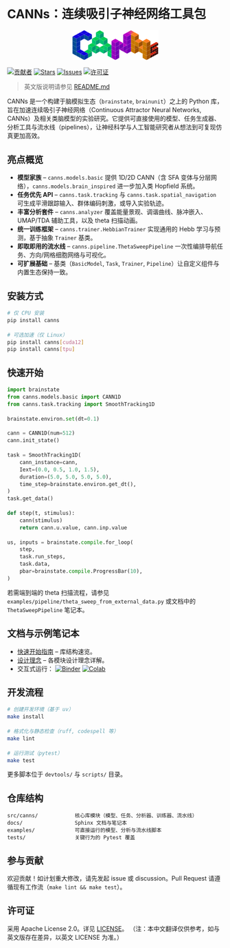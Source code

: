 # CANNs：连续吸引子神经网络工具包

<div align="center">
  <img src="images/logo.svg" alt="CANNs Logo" width="200">
</div>

[![贡献者][contributors-shield]][contributors-url]
[![Stars][stars-shield]][stars-url]
[![Issues][issues-shield]][issues-url]
[![许可证][license-shield]][license-url]

> 英文版说明请参见 [README.md](README.md)

CANNs 是一个构建于脑模拟生态（`brainstate`, `brainunit`）之上的 Python 库，旨在加速连续吸引子神经网络（Continuous Attractor Neural Networks, CANNs）及相关类脑模型的实验研究。它提供可直接使用的模型、任务生成器、分析工具与流水线（pipelines），让神经科学与人工智能研究者从想法到可复现仿真更加高效。

## 亮点概览

- **模型家族** – `canns.models.basic` 提供 1D/2D CANN（含 SFA 变体与分层网络），`canns.models.brain_inspired` 进一步加入类 Hopfield 系统。
- **任务优先 API** – `canns.task.tracking` 与 `canns.task.spatial_navigation` 可生成平滑跟踪输入、群体编码刺激，或导入实验轨迹。
- **丰富分析套件** – `canns.analyzer` 覆盖能量景观、调谐曲线、脉冲嵌入、UMAP/TDA 辅助工具，以及 theta 扫描动画。
- **统一训练框架** – `canns.trainer.HebbianTrainer` 实现通用的 Hebb 学习与预测，基于抽象 `Trainer` 基类。
- **即取即用的流水线** – `canns.pipeline.ThetaSweepPipeline` 一次性编排导航任务、方向/网格细胞网络与可视化。
- **可扩展基础** – 基类（`BasicModel`, `Task`, `Trainer`, `Pipeline`）让自定义组件与内置生态保持一致。

## 安装方式

```bash
# 仅 CPU 安装
pip install canns

# 可选加速（仅 Linux）
pip install canns[cuda12]
pip install canns[tpu]
```

## 快速开始

```python
import brainstate
from canns.models.basic import CANN1D
from canns.task.tracking import SmoothTracking1D

brainstate.environ.set(dt=0.1)

cann = CANN1D(num=512)
cann.init_state()

task = SmoothTracking1D(
    cann_instance=cann,
    Iext=(0.0, 0.5, 1.0, 1.5),
    duration=(5.0, 5.0, 5.0, 5.0),
    time_step=brainstate.environ.get_dt(),
)
task.get_data()

def step(t, stimulus):
    cann(stimulus)
    return cann.u.value, cann.inp.value

us, inputs = brainstate.compile.for_loop(
    step,
    task.run_steps,
    task.data,
    pbar=brainstate.compile.ProgressBar(10),
)
```

若需端到端的 theta 扫描流程，请参见 `examples/pipeline/theta_sweep_from_external_data.py` 或文档中的 `ThetaSweepPipeline` 笔记本。

## 文档与示例笔记本

- [快速开始指南](https://routhleck.com/canns/zh/notebooks/01_quick_start.html) – 库结构速览。
- [设计理念](https://routhleck.com/canns/zh/notebooks/00_design_philosophy.html) – 各模块设计理念详解。
- 交互式运行： [![Binder](https://mybinder.org/badge_logo.svg)](https://mybinder.org/v2/gh/routhleck/canns/HEAD?filepath=docs%2Fzh%2Fnotebooks) [![Colab](https://colab.research.google.com/assets/colab-badge.svg)](https://colab.research.google.com/github/routhleck/canns/blob/master/docs/zh/notebooks/)

## 开发流程

```bash
# 创建开发环境（基于 uv）
make install

# 格式化与静态检查（ruff, codespell 等）
make lint

# 运行测试（pytest）
make test
```

更多脚本位于 `devtools/` 与 `scripts/` 目录。

## 仓库结构

```
src/canns/            核心库模块（模型、任务、分析器、训练器、流水线）
docs/                 Sphinx 文档与笔记本
examples/             可直接运行的模型、分析与流水线脚本
tests/                关键行为的 Pytest 覆盖
```

## 参与贡献

欢迎贡献！如计划重大修改，请先发起 issue 或 discussion。Pull Request 请遵循现有工作流（`make lint && make test`）。

## 许可证

采用 Apache License 2.0。详见 [LICENSE](LICENSE)。
（注：本中文翻译仅供参考，如与英文版存在差异，以英文 LICENSE 为准。）

[contributors-shield]: https://img.shields.io/github/contributors/routhleck/canns.svg?style=for-the-badge
[contributors-url]: https://github.com/routhleck/canns/graphs/contributors
[stars-shield]: https://img.shields.io/github/stars/routhleck/canns.svg?style=for-the-badge
[stars-url]: https://github.com/routhleck/canns/stargazers
[issues-shield]: https://img.shields.io/github/issues/routhleck/canns.svg?style=for-the-badge
[issues-url]: https://github.com/routhleck/canns/issues
[license-shield]: https://img.shields.io/github/license/routhleck/canns.svg?style=for-the-badge
[license-url]: https://github.com/routhleck/canns/blob/master/LICENSE
